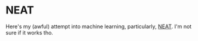 # NEAT

Here's my (awful) attempt into machine learning, particularly, [NEAT](https://github.com/neilnahid/NEAT.git).
I'm not sure if it works tho.
